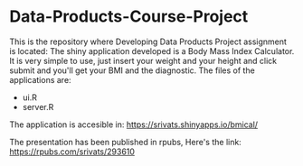 # Data-Products-Course-Project

This is the repository where Developing Data Products Project assignment is located: The shiny application developed is a Body Mass Index Calculator. It is very simple to use, just insert your weight and your height and click submit and you'll get your BMI and the diagnostic. The files of the applications are:

* ui.R
* server.R

The application is accesible in: https://srivats.shinyapps.io/bmical/

The presentation has been published in rpubs, Here's the link:  https://rpubs.com/srivats/293610
